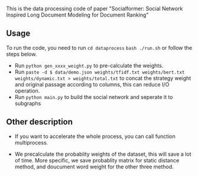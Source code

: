 This is the data processing code of paper "Socialformer: Social Network Inspired Long Document Modeling for Document Ranking"

## Usage
To run the code, you need to run 
`cd dataprocess`
`bash ./run.sh` 
or follow the steps below.

+ Run `python gen_xxxx_weight.py` to pre-calculate the weights.
+ Run `paste -d $ data/demo.json weights/tfidf.txt weights/bert.txt weights/dynamic.txt > weights/total.txt` to concat the strategy weight and original passage according to columns, this  can reduce I/O operation.
+ Run `python main.py` to build the social network and seperate it to subgraphs


## Other description

+ If you want to accelerate the whole process, you can call function multiprocess.

+ We precalculate the probablity weights of the dataset, this will save a lot of time. More specific, we save probablity matrix for static distance method, and doucument word weight for the other three method.

